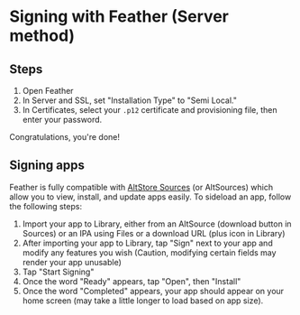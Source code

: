# Signing with Feather (Server method)
## Steps
1. Open Feather
2. In Server and SSL, set "Installation Type" to "Semi Local."
3. In Certificates, select your `.p12` certificate and provisioning file, then enter your password.

Congratulations, you're done!
## Signing apps
Feather is fully compatible with [AltStore Sources](https://faq.altstore.io/developers/make-a-source) (or AltSources) which allow you to view, install, and update apps easily.
To sideload an app, follow the following steps:
1. Import your app to Library, either from an AltSource (download button in Sources) or an IPA using Files or a download URL (plus icon in Library)
2. After importing your app to Library, tap "Sign" next to your app and modify any features you wish (Caution, modifying certain fields may render your app unusable)
3. Tap "Start Signing"
4. Once the word "Ready" appears, tap "Open", then "Install"
5. Once the word "Completed" appears, your app should appear on your home screen (may take a little longer to load based on app size).
